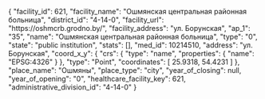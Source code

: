 {
    "facility_id": 621,
    "facility_name": "Ошмянская центральная районная больница",
    "district_id": "4-14-0",
    "facility_url": "https:\/\/oshmcrb.grodno.by\/",
    "facility_address": "ул. Борунская",
    "ap_1": "35",
    "name": "Ошмянская центральная районная больница",
    "type": "0",
    "state": "public institution",
    "stats": [],
    "med_id": 10214510,
    "address": "ул. Борунская",
    "coord_x_y": {
        "crs": {
            "type": "name",
            "properties": {
                "name": "EPSG:4326"
            }
        },
        "type": "Point",
        "coordinates": [
            25.9318,
            54.4231
        ]
    },
    "place_name": "Ошмяны",
    "place_type": "city",
    "year_of_closing": null,
    "year_of_opening": "0",
    "healthcare_facility_key": 621,
    "administrative_division_id": "4-14-0"
}